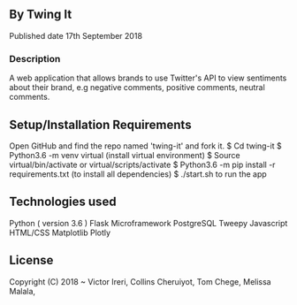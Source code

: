 

## By Twing It
Published date 17th September 2018

### Description
A web application that allows brands to use Twitter's API to view sentiments about their brand, e.g negative comments, positive comments, neutral comments.  

## Setup/Installation Requirements
Open GitHub and find the repo named 'twing-it' and fork it. 
$ Cd twing-it
$ Python3.6 -m venv virtual (install virtual environment)
$ Source virtual/bin/activate or virtual/scripts/activate
$ Python3.6 -m pip install -r requirements.txt (to install all dependencies)
$ ./start.sh to run the app

## Technologies used
Python ( version 3.6 )
Flask Microframework
PostgreSQL
Tweepy
Javascript
HTML/CSS
Matplotlib
Plotly

## License 
Copyright (C) 2018 ~ Victor Ireri, Collins Cheruiyot, Tom Chege, Melissa Malala,